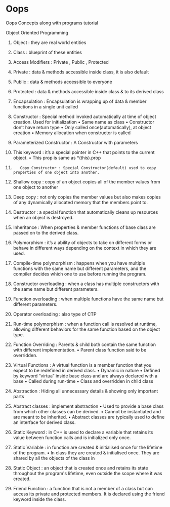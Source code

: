 # Oops
Oops Concepts along with programs tutorial

Object Oriented Programming

1.	Object : they are real world entities

2.	Class  : blueprint of these entities 

3.	Access Modifiers : Private , Public , Protected

4.	Private : data & methods accessible inside class, it is also default

5.	Public : data & methods accessible to everyone

6.	Protected : data & methods accessible inside class & to its derived class

7.	Encapsulation : Encapsulation is wrapping up of data & member functions in a single unit called 

8.	Constructor : Special method invoked automatically at time of object creation. Used for initialization
•	Same name as class 
•	Constructor don’t have return type
•	Only called once(automatically), at object creation
•	Memory allocation when constructor is called

9.	Parameterized Constructor : A Constructor with parameters

10.	This keyword : it’s a special pointer in C++ that points to the current object.
•	This prop is same as *(this).prop

11.	       Copy Constructor : Special Constructor(default) used to copy properties of one object into another.

12.	Shallow copy : copy of an object copies all of the member values from one object to another

13.	Deep copy : not only copies the member values but also makes copies of any dynamically allocated memory that the members point to.

14.	Destructor : a special function that automatically cleans up resources when an object is destroyed.

15.	Inheritance : When properties & member functions of base class are passed on to the derived class.

16.	Polymorphism : it’s a ability of objects to take on different forms or behave in different ways depending on the context in which they are used.

17.	Compile-time polymorphism : happens when you have multiple functions with the same name but different parameters, and the compiler decides which one to use before running the program.

18.	Constructor overloading : when a class has multiple constructors with the same name but different parameters.

19.	Function overloading : when multiple functions have the same name but different parameters.

20.	Operator overloading : also type of CTP
21.	Run-time polymorphism : when a function call is resolved at runtime, allowing different behaviors for the same function based on the object type.

22.	Function Overriding : Parents & child both contain the same function with different implementation.
•	Parent class function said to be overridden.

23.	Virtual Functions : A virtual function is a member function that you expect to be redefined in derived class.
•	Dynamic in nature
•	Defined by keyword “virtua” inside base class and are always declared with a base 
•	Called during run-time
•	Class and overridden in child class

24.	Abstraction : Hiding all unnecessary details & showing only important parts

25.	Abstract classes : implement abstraction
•	Used to provide a base class from which other classes can be derived.
•	Cannot be instantiated and are meant to be inherited.
•	Abstract classes are typically used to define an interface for derived class.

26.	Static Keyword : in C++ is used to declare a variable that retains its value between function calls and is initialized only once.
 
27.	Static Variable : in function are created & initialised once for the lifetime of the program. 
•	In class they are created & initialised once. They are shared by all the objects of the class in 

28.	Static Object : an object that is created once and retains its state throughout the program's lifetime, even outside the scope where it was created.

29.	Friend Function : a function that is not a member of a class but can access its private and protected members. It is declared using the friend keyword inside the class.
